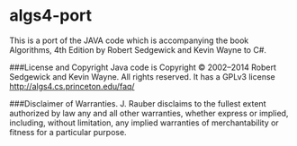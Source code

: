 algs4-port
==========
This is a port of the JAVA code which is accompanying the book Algorithms, 4th Edition by Robert Sedgewick and Kevin Wayne to C#.

###License and Copyright
Java code is Copyright © 2002–2014 Robert Sedgewick and Kevin Wayne. All rights reserved. It has a GPLv3 license <http://algs4.cs.princeton.edu/faq/>

###Disclaimer of Warranties.
J. Rauber disclaims to the fullest extent authorized by law any and all other warranties, whether express or implied, including, without limitation, any implied warranties of merchantability or fitness for a particular purpose.
